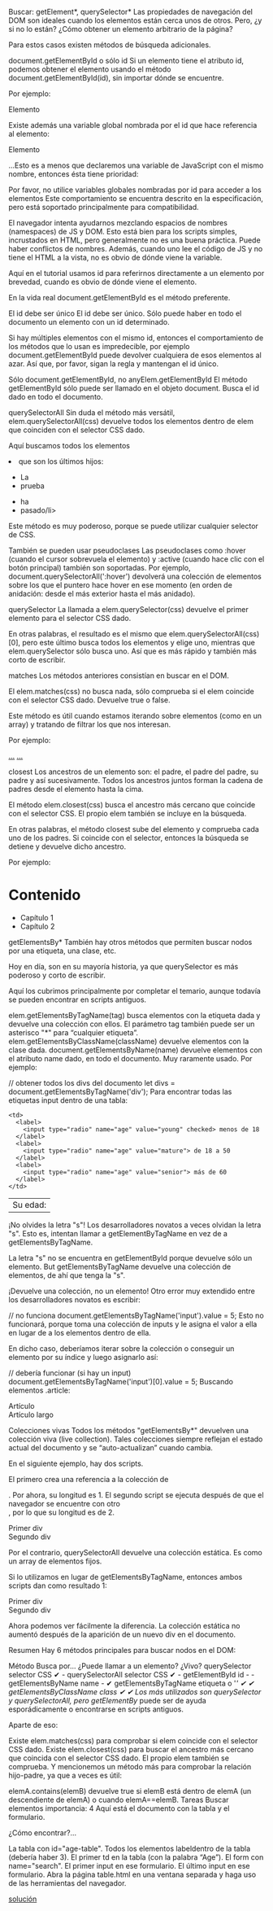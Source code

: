 Buscar: getElement*, querySelector*
Las propiedades de navegación del DOM son ideales cuando los elementos están cerca unos de otros. Pero, ¿y si no lo están? ¿Cómo obtener un elemento arbitrario de la página?

Para estos casos existen métodos de búsqueda adicionales.

document.getElementById o sólo id
Si un elemento tiene el atributo id, podemos obtener el elemento usando el método document.getElementById(id), sin importar dónde se encuentre.

Por ejemplo:

<div id="elem">
  <div id="elem-content">Elemento</div>
</div>

<script>
  // obtener el elemento
  let elem = document.getElementById('elem');

  // hacer que su fondo sea rojo
  elem.style.background = 'red';
</script>
Existe además una variable global nombrada por el id que hace referencia al elemento:

<div id="elem">
  <div id="elem-content">Elemento</div>
</div>

<script>
  // elem es una referencia al elemento del DOM con id="elem"
  elem.style.background = 'red';

  // id="elem-content" tiene un guion en su interior, por lo que no puede ser un nombre de variable
  // ...pero podemos acceder a él usando corchetes: window['elem-content']
</script>
…Esto es a menos que declaremos una variable de JavaScript con el mismo nombre, entonces ésta tiene prioridad:

<div id="elem"></div>

<script>
  let elem = 5; // ahora elem es 5, no una referencia a <div id="elem">

  alert(elem); // 5
</script>
Por favor, no utilice variables globales nombradas por id para acceder a los elementos
Este comportamiento se encuentra descrito en la especificación, pero está soportado principalmente para compatibilidad.

El navegador intenta ayudarnos mezclando espacios de nombres (namespaces) de JS y DOM. Esto está bien para los scripts simples, incrustados en HTML, pero generalmente no es una buena práctica. Puede haber conflictos de nombres. Además, cuando uno lee el código de JS y no tiene el HTML a la vista, no es obvio de dónde viene la variable.

Aquí en el tutorial usamos id para referirnos directamente a un elemento por brevedad, cuando es obvio de dónde viene el elemento.

En la vida real document.getElementById es el método preferente.

El id debe ser único
El id debe ser único. Sólo puede haber en todo el documento un elemento con un id determinado.

Si hay múltiples elementos con el mismo id, entonces el comportamiento de los métodos que lo usan es impredecible, por ejemplo document.getElementById puede devolver cualquiera de esos elementos al azar. Así que, por favor, sigan la regla y mantengan el id único.

Sólo document.getElementById, no anyElem.getElementById
El método getElementById sólo puede ser llamado en el objeto document. Busca el id dado en todo el documento.

querySelectorAll
Sin duda el método más versátil, elem.querySelectorAll(css) devuelve todos los elementos dentro de elem que coinciden con el selector CSS dado.

Aquí buscamos todos los elementos <li> que son los últimos hijos:

<ul>
  <li>La</li>
  <li>prueba</li>
</ul>
<ul>
  <li>ha</li>
  <li>pasado/li>
</ul>
<script>
  let elements = document.querySelectorAll('ul > li:last-child');

  for (let elem of elements) {
    alert(elem.innerHTML); // "prueba", "pasado"
  }
</script>
Este método es muy poderoso, porque se puede utilizar cualquier selector de CSS.

También se pueden usar pseudoclases
Las pseudoclases como :hover (cuando el cursor sobrevuela el elemento) y :active (cuando hace clic con el botón principal) también son soportadas. Por ejemplo, document.querySelectorAll(':hover') devolverá una colección de elementos sobre los que el puntero hace hover en ese momento (en orden de anidación: desde el más exterior <html> hasta el más anidado).

querySelector
La llamada a elem.querySelector(css) devuelve el primer elemento para el selector CSS dado.

En otras palabras, el resultado es el mismo que elem.querySelectorAll(css)[0], pero este último busca todos los elementos y elige uno, mientras que elem.querySelector sólo busca uno. Así que es más rápido y también más corto de escribir.

matches
Los métodos anteriores consistían en buscar en el DOM.

El elem.matches(css) no busca nada, sólo comprueba si el elem coincide con el selector CSS dado. Devuelve true o false.

Este método es útil cuando estamos iterando sobre elementos (como en un array) y tratando de filtrar los que nos interesan.

Por ejemplo:

<a href="http://example.com/file.zip">...</a>
<a href="http://ya.ru">...</a>

<script>
  // puede ser cualquier colección en lugar de document.body.children
  for (let elem of document.body.children) {
    if (elem.matches('a[href$="zip"]')) {
      alert("La referencia del archivo: " + elem.href );
    }
  }
</script>
closest
Los ancestros de un elemento son: el padre, el padre del padre, su padre y así sucesivamente. Todos los ancestros juntos forman la cadena de padres desde el elemento hasta la cima.

El método elem.closest(css) busca el ancestro más cercano que coincide con el selector CSS. El propio elem también se incluye en la búsqueda.

En otras palabras, el método closest sube del elemento y comprueba cada uno de los padres. Si coincide con el selector, entonces la búsqueda se detiene y devuelve dicho ancestro.

Por ejemplo:

<h1>Contenido</h1>

<div class="contents">
  <ul class="book">
    <li class="chapter">Capítulo 1</li>
    <li class="chapter">Capítulo 2</li>
  </ul>
</div>

<script>
  let chapter = document.querySelector('.chapter'); // LI

  alert(chapter.closest('.book')); // UL
  alert(chapter.closest('.contents')); // DIV

  alert(chapter.closest('h1')); // null (porque h1 no es un ancestro)
</script>
getElementsBy*
También hay otros métodos que permiten buscar nodos por una etiqueta, una clase, etc.

Hoy en día, son en su mayoría historia, ya que querySelector es más poderoso y corto de escribir.

Aquí los cubrimos principalmente por completar el temario, aunque todavía se pueden encontrar en scripts antiguos.

elem.getElementsByTagName(tag) busca elementos con la etiqueta dada y devuelve una colección con ellos. El parámetro tag también puede ser un asterisco "*" para “cualquier etiqueta”.
elem.getElementsByClassName(className) devuelve elementos con la clase dada.
document.getElementsByName(name) devuelve elementos con el atributo name dado, en todo el documento. Muy raramente usado.
Por ejemplo:

// obtener todos los divs del documento
let divs = document.getElementsByTagName('div');
Para encontrar todas las etiquetas input dentro de una tabla:

<table id="table">
  <tr>
    <td>Su edad:</td>

    <td>
      <label>
        <input type="radio" name="age" value="young" checked> menos de 18
      </label>
      <label>
        <input type="radio" name="age" value="mature"> de 18 a 50
      </label>
      <label>
        <input type="radio" name="age" value="senior"> más de 60
      </label>
    </td>
  </tr>
</table>

<script>
  let inputs = table.getElementsByTagName('input');

  for (let input of inputs) {
    alert( input.value + ': ' + input.checked );
  }
</script>
¡No olvides la letra "s"!
Los desarrolladores novatos a veces olvidan la letra "s". Esto es, intentan llamar a getElementByTagName en vez de a getElementsByTagName.

La letra "s" no se encuentra en getElementById porque devuelve sólo un elemento. But getElementsByTagName devuelve una colección de elementos, de ahí que tenga la "s".

¡Devuelve una colección, no un elemento!
Otro error muy extendido entre los desarrolladores novatos es escribir:

// no funciona
document.getElementsByTagName('input').value = 5;
Esto no funcionará, porque toma una colección de inputs y le asigna el valor a ella en lugar de a los elementos dentro de ella.

En dicho caso, deberíamos iterar sobre la colección o conseguir un elemento por su índice y luego asignarlo así:

// debería funcionar (si hay un input)
document.getElementsByTagName('input')[0].value = 5;
Buscando elementos .article:

<form name="my-form">
  <div class="article">Artículo</div>
  <div class="long article">Artículo largo</div>
</form>

<script>
  // encontrar por atributo de nombre
  let form = document.getElementsByName('my-form')[0];

  // encontrar por clase dentro del formulario
  let articles = form.getElementsByClassName('article');
  alert(articles.length); // 2, encontró dos elementos con la clase "article"
</script>
Colecciones vivas
Todos los métodos "getElementsBy*" devuelven una colección viva (live collection). Tales colecciones siempre reflejan el estado actual del documento y se “auto-actualizan” cuando cambia.

En el siguiente ejemplo, hay dos scripts.

El primero crea una referencia a la colección de <div>. Por ahora, su longitud es 1.
El segundo script se ejecuta después de que el navegador se encuentre con otro <div>, por lo que su longitud es de 2.
<div>Primer div</div>

<script>
  let divs = document.getElementsByTagName('div');
  alert(divs.length); // 1
</script>

<div>Segundo div</div>

<script>
  alert(divs.length); // 2
</script>
Por el contrario, querySelectorAll devuelve una colección estática. Es como un array de elementos fijos.

Si lo utilizamos en lugar de getElementsByTagName, entonces ambos scripts dan como resultado 1:

<div>Primer div</div>

<script>
  let divs = document.querySelectorAll('div');
  alert(divs.length); // 1
</script>

<div>Segundo div</div>

<script>
  alert(divs.length); // 1
</script>
Ahora podemos ver fácilmente la diferencia. La colección estática no aumentó después de la aparición de un nuevo div en el documento.

Resumen
Hay 6 métodos principales para buscar nodos en el DOM:

Método	Busca por...	¿Puede llamar a un elemento?	¿Vivo?
querySelector	selector CSS	✔	-
querySelectorAll	selector CSS	✔	-
getElementById	id	-	-
getElementsByName	name	-	✔
getElementsByTagName	etiqueta o '*'	✔	✔
getElementsByClassName	class	✔	✔
Los más utilizados son querySelector y querySelectorAll, pero getElementBy* puede ser de ayuda esporádicamente o encontrarse en scripts antiguos.

Aparte de eso:

Existe elem.matches(css) para comprobar si elem coincide con el selector CSS dado.
Existe elem.closest(css) para buscar el ancestro más cercano que coincida con el selector CSS dado. El propio elem también se comprueba.
Y mencionemos un método más para comprobar la relación hijo-padre, ya que a veces es útil:

elemA.contains(elemB) devuelve true si elemB está dentro de elemA (un descendiente de elemA) o cuando elemA==elemB.
Tareas
Buscar elementos
importancia: 4
Aquí está el documento con la tabla y el formulario.

¿Cómo encontrar?…

La tabla con id="age-table".
Todos los elementos labeldentro de la tabla (debería haber 3).
El primer td en la tabla (con la palabra “Age”).
El form con name="search".
El primer input en ese formulario.
El último input en ese formulario.
Abra la página table.html en una ventana separada y haga uso de las herramientas del navegador.

[solución]()
  
